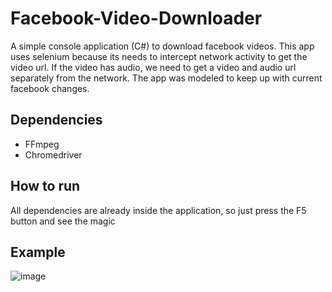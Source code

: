 # Facebook-Video-Downloader
A simple console application (C#) to download facebook videos.
This app uses selenium because its needs to intercept network activity to get the video url.
If the video has audio, we need to get a video and audio url separately from the network.
The app was modeled to keep up with current facebook changes.

## Dependencies
- FFmpeg
- Chromedriver

## How to run
All dependencies are already inside the application, so just press the F5 button and see the magic

## Example
![image](https://user-images.githubusercontent.com/51132386/160184856-2694c83f-f579-4055-b031-026fcfd5fad1.png)
